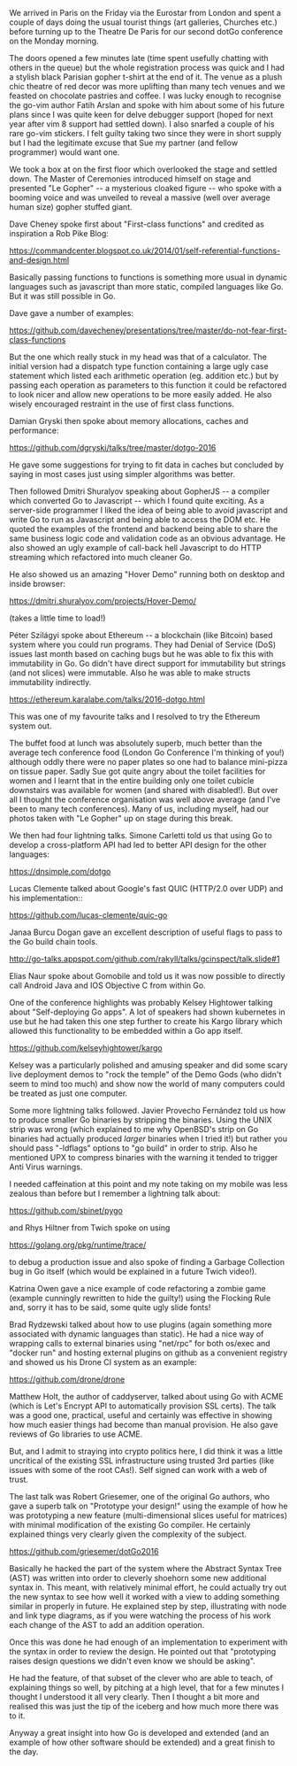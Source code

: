 We arrived in Paris on the Friday via the Eurostar from London and spent a
couple of days doing the usual tourist things (art galleries, Churches etc.)
before turning up to the Theatre De Paris for our second dotGo conference on
the Monday morning.

The doors opened a few minutes late (time spent usefully chatting with others
in the queue) but the whole registration process was quick and I had a stylish
black Parisian gopher t-shirt at the end of it. The venue as a plush chic theatre of
red decor was more uplifting than many tech venues and we feasted on chocolate
pastries and coffee.  I was lucky enough to recognise the go-vim author Fatih
Arslan and spoke with him about some of his future plans since I was quite keen
for delve debugger support (hoped for next year after vim 8 support had settled
down). I also snarfed a couple of his rare go-vim stickers. I felt guilty
taking two since they were in short supply but I had the legitimate excuse
that Sue my partner (and fellow programmer) would want one. 

We took a box at on the first floor which overlooked the stage and settled
down.  The Master of Ceremonies introduced himself on stage and presented "Le
Gopher" -- a mysterious cloaked figure -- who spoke with a booming voice and
was unveiled to reveal a massive (well over average human size) gopher stuffed
giant.

Dave Cheney spoke first about "First-class functions" and credited as
inspiration a Rob Pike Blog:

https://commandcenter.blogspot.co.uk/2014/01/self-referential-functions-and-design.html

Basically passing functions to functions is something more usual in dynamic
languages such as javascript than more static, compiled languages like Go. But
it was still possible in Go.

Dave gave a number of examples:

https://github.com/davecheney/presentations/tree/master/do-not-fear-first-class-functions

But the one which really stuck in my head was that of a calculator.  The
initial version had a dispatch type function containing a large ugly case
statement which listed each arithmetic operation (eg. addition etc.) but by
passing each operation as parameters to this function it could be refactored to
look nicer and allow new operations to be more easily added. He also wisely
encouraged restraint in the use of first class functions.

Damian Gryski then spoke about memory allocations, caches and performance:

https://github.com/dgryski/talks/tree/master/dotgo-2016

He gave some suggestions for trying to fit data in caches but concluded
by saying in most cases just using simpler algorithms was better.

Then followed Dmitri Shuralyov speaking about GopherJS -- a compiler which
converted Go to Javascript -- which I found quite exciting. As a server-side
programmer I liked the idea of being able to avoid javascript and write Go to
run as Javascript and being able to access the DOM etc. He quoted the examples
of the frontend and backend being able to share the same business logic code
and validation code as an obvious advantage.  He also showed an ugly example of
call-back hell Javascript to do HTTP streaming which refactored into much
cleaner Go.

He also showed us an amazing "Hover Demo" running both on desktop and inside
browser:

https://dmitri.shuralyov.com/projects/Hover-Demo/

(takes a little time to load!)

Péter Szilágyi spoke about Ethereum -- a blockchain (like Bitcoin) based system
where you could run programs.  They had Denial of Service (DoS) issues last month
based on caching bugs but he was able to fix this with immutability in Go. Go
didn't have direct support for immutability but strings (and not slices) were
immutable.  Also he was able to make structs immutability indirectly.

https://ethereum.karalabe.com/talks/2016-dotgo.html

This was one of my favourite talks and I resolved to try the Ethereum system
out.

The buffet food at lunch was absolutely superb, much better than the average
tech conference food (London Go Conference I'm thinking of you!)  although
oddly there were no paper plates so one had to balance mini-pizza on tissue
paper.  Sadly Sue got quite angry about the toilet facilities for women and I
learnt that in the entire building only one toilet cubicle downstairs was
available for women (and shared with disabled!). But over all I thought the
conference organisation was well above average (and I've been to many tech
conferences).  Many of us, including myself, had our photos taken with "Le
Gopher" up on stage during this break.

We then had four lightning talks. Simone Carletti told us that using
Go to develop a cross-platform API had led to better API design for the other
languages:

https://dnsimple.com/dotgo

Lucas Clemente talked about Google's fast QUIC (HTTP/2.0 over UDP) and his
implementation::

https://github.com/lucas-clemente/quic-go

Janaa Burcu Dogan gave an excellent description of useful flags to pass to the
Go build chain tools.

http://go-talks.appspot.com/github.com/rakyll/talks/gcinspect/talk.slide#1

Elias Naur spoke about Gomobile and told us it was now possible to directly
call Android Java and IOS Objective C from within Go.

One of the conference highlights was probably Kelsey Hightower talking about
"Self-deploying Go apps". A lot of speakers had shown kubernetes in use but he had
taken this one step further to create his Kargo library which allowed this
functionality to be embedded within a Go app itself. 

https://github.com/kelseyhightower/kargo

Kelsey was a particularly polished and amusing speaker and did some scary live
deployment demos to "rock the temple" of the Demo Gods (who didn't seem to mind
too much) and show now the world of many computers could be treated as just one
computer.

Some more lightning talks followed. Javier Provecho Fernández told us how to
produce smaller Go binaries by stripping the binaries.  Using the UNIX strip
was wrong (which explained to me why OpenBSD's strip on Go binaries had
actually produced *larger* binaries when I tried it!) but rather you should 
pass "-ldflags" options to "go build" in order to strip. Also he mentioned UPX to
compress binaries with the warning it tended to trigger Anti Virus warnings.

I needed caffeination at this point and my note taking on my mobile was less
zealous than before but I remember a lightning talk about:

https://github.com/sbinet/pygo

and Rhys Hiltner from Twich spoke on using 

https://golang.org/pkg/runtime/trace/

to debug a production issue and also spoke of finding a Garbage Collection bug
in Go itself (which would be explained in a future Twich video!).

Katrina Owen gave a nice example of code refactoring a zombie game (example
cunningly rewritten to hide the guilty!) using the Flocking Rule and, sorry it
has to be said, some quite ugly slide fonts!

Brad Rydzewski talked about how to use plugins (again something more associated
with dynamic languages than static). He had a nice way of wrapping calls to
external binaries using "net/rpc" for both os/exec and "docker run" and hosting
external plugins on github as a convenient registry and showed us his Drone CI
system as an example:

https://github.com/drone/drone

Matthew Holt, the author of caddyserver, talked about using Go with ACME (which
is Let's Encrypt API to automatically provision SSL certs).  The talk was a
good one, practical, useful and certainly was effective in showing how much
easier things had become than manual provision. He also gave reviews of
Go libraries to use ACME.

But, and I admit to straying into crypto politics here,  I did think it was a
little uncritical of the existing SSL infrastructure using trusted 3rd parties
(like issues with some of the root CAs!). Self signed can work with a web 
of trust.

The last talk was Robert Griesemer, one of the original Go authors, who gave a
superb talk on "Prototype your design!" using the example of how he was
prototyping a new feature (multi-dimensional slices useful for matrices) with
minimal modification of the existing Go compiler.  He certainly explained
things very clearly given the complexity of the subject. 

https://github.com/griesemer/dotGo2016

Basically he hacked the part of the system where the Abstract Syntax Tree (AST)
was written into order to cleverly shoehorn some new additional syntax in.
This meant, with relatively minimal effort, he could actually try out the new
syntax to see how well it worked with a view to adding something similar in
properly in future. He explained step by step, illustrating with node and link
type diagrams, as if you were watching the process of his work each change of
the AST to add an addition operation.

Once this was done he had enough of an implementation to experiment with the syntax
in order to review the design. He pointed out that "prototyping raises design
questions we didn't even know we should be asking".

He had the feature, of that subset of the clever who are able to teach, of
explaining things so well, by pitching at a high level, that for a few minutes
I thought I understood it all very clearly. Then I thought a bit more and
realised this was just the tip of the iceberg and how much more there was to it.

Anyway a great insight into how Go is developed and extended (and an example of
how other software should be extended) and a great finish to the day.
